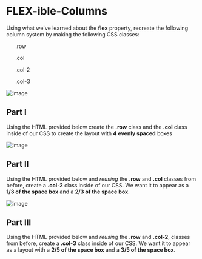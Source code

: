 # FLEX-ible-Columns

Using what we've learned about the <b>flex</b> property, recreate the following column system by making the following CSS classes:

<ul>.row</ul>
<ul>.col</ul>
<ul>.col-2</ul>
<ul>.col-3</ul>

![image](https://user-images.githubusercontent.com/124546382/227829203-2ad90f36-cb2c-40e7-9a65-4ace32f5030e.png)


<h2>Part I</h2>

Using the HTML provided below create the <b>.row</b> class and the <b>.col</b> class inside of our CSS to create the layout with <b>4 evenly spaced</b> boxes

![image](https://user-images.githubusercontent.com/124546382/227828368-67729732-7249-461d-90dd-1b52224ea5bb.png)

<h2>Part II</h2>

Using the HTML provided below and <i>reusing</i> the <b>.row</b> and <b>.col</b> classes from before, create a <b>.col-2</b> class inside of our CSS. We want it to appear as a <b>1/3 of the space box</b> and a <b>2/3 of the space box</b>.

![image](https://user-images.githubusercontent.com/124546382/227828582-512fcae3-3af4-4248-a100-114a8ee08844.png)

<h2>Part III</h2>

Using the HTML provided below and <i>reusing</i> the <b>.row</b> and <b>.col-2</b>, classes from before, create a <b>.col-3</b> class inside of our CSS. We want it to appear as a layout with a <b>2/5 of the space box</b> and a <b>3/5 of the space box</b>.

